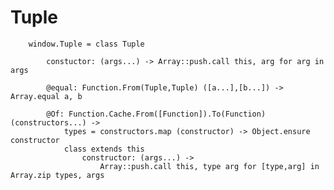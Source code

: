 # Tuple

		
		window.Tuple = class Tuple
		
			constuctor: (args...) -> Array::push.call this, arg for arg in args
			
			@equal: Function.From(Tuple,Tuple) ([a...],[b...]) -> Array.equal a, b
	
			@Of: Function.Cache.From([Function]).To(Function) (constructors...) ->
				types = constructors.map (constructor) -> Object.ensure constructor
				class extends this
					constructor: (args...) ->
						Array::push.call this, type arg for [type,arg] in Array.zip types, args
						

